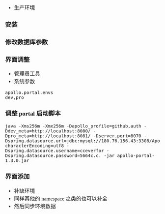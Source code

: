 <span  style="font-family: Simsun,serif; font-size: 17px; ">

- 生产环境

### 安装

### 修改数据库参数

### 界面调整

- 管理员工具
- 系统参数

~~~
apollo.portal.envs
dev,pro
~~~

### 调整 portal 启动脚本

~~~
java -Xms256m -Xmx256m -Dapollo_profile=github,auth -Ddev_meta=http://localhost:8080/ -Dpro_meta=http://localhost:8081/ -Dserver.port=8070 -Dspring.datasource.url=jdbc:mysql://180.76.156.43:3308/ApolloPortalDB?characterEncoding=utf8 -Dspring.datasource.username=cceverfor -Dspring.datasource.password=5664c.c. -jar apollo-portal-1.3.0.jar
~~~

### 界面添加

- 补缺环境
- 同样其他的 namespace 之类的也可以补全
- 然后同步环境数据

</span>